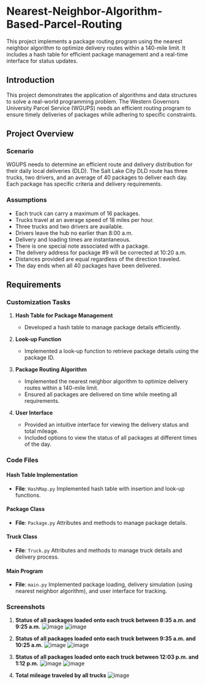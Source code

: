 # Nearest-Neighbor-Algorithm-Based-Parcel-Routing

This project implements a package routing program using the nearest neighbor algorithm to optimize delivery routes within a 140-mile limit. It includes a hash table for efficient package management and a real-time interface for status updates.

## Introduction

This project demonstrates the application of algorithms and data structures to solve a real-world programming problem. The Western Governors University Parcel Service (WGUPS) needs an efficient routing program to ensure timely deliveries of packages while adhering to specific constraints.

## Project Overview

### Scenario

WGUPS needs to determine an efficient route and delivery distribution for their daily local deliveries (DLD). The Salt Lake City DLD route has three trucks, two drivers, and an average of 40 packages to deliver each day. Each package has specific criteria and delivery requirements.

### Assumptions

- Each truck can carry a maximum of 16 packages.
- Trucks travel at an average speed of 18 miles per hour.
- Three trucks and two drivers are available.
- Drivers leave the hub no earlier than 8:00 a.m.
- Delivery and loading times are instantaneous.
- There is one special note associated with a package.
- The delivery address for package #9 will be corrected at 10:20 a.m.
- Distances provided are equal regardless of the direction traveled.
- The day ends when all 40 packages have been delivered.

## Requirements

### Customization Tasks

1. **Hash Table for Package Management**
   - Developed a hash table to manage package details efficiently.

2. **Look-up Function**
   - Implemented a look-up function to retrieve package details using the package ID.

3. **Package Routing Algorithm**
   - Implemented the nearest neighbor algorithm to optimize delivery routes within a 140-mile limit.
   - Ensured all packages are delivered on time while meeting all requirements.

4. **User Interface**
   - Provided an intuitive interface for viewing the delivery status and total mileage.
   - Included options to view the status of all packages at different times of the day.

### Code Files

#### Hash Table Implementation
- **File**: `HashMap.py`
Implemented hash table with insertion and look-up functions.

#### Package Class
- **File**: `Package.py`
Attributes and methods to manage package details.

#### Truck Class
- **File**: `Truck.py`
Attributes and methods to manage truck details and delivery process.

#### Main Program
- **File**: `main.py`
Implemented package loading, delivery simulation (using nearest neighbor algorithm), and user interface for tracking.

### Screenshots

1. **Status of all packages loaded onto each truck between 8:35 a.m. and 9:25 a.m.**
![image](https://github.com/Jonathankhen/Nearest-Neighbor-Algorithm-Based-Parcel-Routing/assets/121633526/93132967-7bf4-49d5-b65a-eb55681882bc)
![image](https://github.com/Jonathankhen/Nearest-Neighbor-Algorithm-Based-Parcel-Routing/assets/121633526/211128da-5a60-47f2-8540-bbc3ae847e2c)

2. **Status of all packages loaded onto each truck between 9:35 a.m. and 10:25 a.m.**
![image](https://github.com/Jonathankhen/Nearest-Neighbor-Algorithm-Based-Parcel-Routing/assets/121633526/3cf9c81a-5e17-4dea-b8d8-fc9e950aa5f3)
![image](https://github.com/Jonathankhen/Nearest-Neighbor-Algorithm-Based-Parcel-Routing/assets/121633526/99d7bcc8-ed95-4e1d-a286-a4b07fa3eb18)

3. **Status of all packages loaded onto each truck between 12:03 p.m. and 1:12 p.m.**
![image](https://github.com/Jonathankhen/Nearest-Neighbor-Algorithm-Based-Parcel-Routing/assets/121633526/999c09da-2ae6-4bae-bf90-9fa03b21a64c)
![image](https://github.com/Jonathankhen/Nearest-Neighbor-Algorithm-Based-Parcel-Routing/assets/121633526/90d94f62-fab9-4eac-b97a-b27365db74c2)

4. **Total mileage traveled by all trucks**
![image](https://github.com/Jonathankhen/Nearest-Neighbor-Algorithm-Based-Parcel-Routing/assets/121633526/2ed1c2f3-2e3d-4f02-88ac-899bddba2771)


